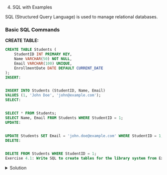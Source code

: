  4. SQL with Examples

SQL (Structured Query Language) is used to manage relational databases.

### Basic SQL Commands

**CREATE TABLE:**
```sql
CREATE TABLE Students (
    StudentID INT PRIMARY KEY,
    Name VARCHAR(50) NOT NULL,
    Email VARCHAR(100) UNIQUE,
    EnrollmentDate DATE DEFAULT CURRENT_DATE
);
INSERT:


INSERT INTO Students (StudentID, Name, Email)
VALUES (1, 'John Doe', 'john@example.com');
SELECT:


SELECT * FROM Students;
SELECT Name, Email FROM Students WHERE StudentID = 1;
UPDATE:


UPDATE Students SET Email = 'john.doe@example.com' WHERE StudentID = 1;
DELETE:


DELETE FROM Students WHERE StudentID = 1;
Exercise 4.1: Write SQL to create tables for the library system from Exercise 2.1 and insert sample data.
```
<details>
<summary>Solution</summary>

CREATE TABLE Book (
    ISBN VARCHAR(20) PRIMARY KEY,
    Title VARCHAR(100) NOT NULL,
    Author VARCHAR(50),
    Year INT
);

CREATE TABLE Member (
    MemberID INT PRIMARY KEY,
    Name VARCHAR(50) NOT NULL,
    Email VARCHAR(100),
    JoinDate DATE
);

CREATE TABLE Loan (
    LoanID INT PRIMARY KEY,
    MemberID INT REFERENCES Member(MemberID),
    ISBN VARCHAR(20) REFERENCES Book(ISBN),
    LoanDate DATE NOT NULL,
    DueDate DATE NOT NULL,
    ReturnDate DATE
);

INSERT INTO Book VALUES ('123-456', 'Database Design', 'A. Smith', 2020);
INSERT INTO Member VALUES (1, 'Maria Garcia', 'maria@email.com', '2023-01-15');
INSERT INTO Loan VALUES (1, 1, '123-456', '2023-05-10', '2023-06-10', NULL);
</details> 
